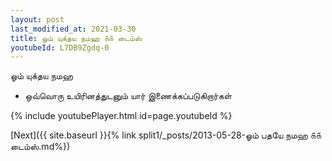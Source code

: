 ```yaml
---
layout: post
last_modified_at: 2021-03-30
title: ஓம் யுக்தய நமஹ ௧௧ டைம்ஸ்
youtubeId: L7DB9Zgdq-0
---
```

 
 
 ஓம் யுக்தய நமஹ  
 
 -  ஒவ்வொரு உயிரினத்துடனும் யார் இணைக்கப்படுகிறார்கள் 
 
  
 
  
 
 
 
 
 
 


{% include youtubePlayer.html id=page.youtubeId %}
 
[Next]({{ site.baseurl }}{% link  split1/_posts/2013-05-28-ஓம் பதயே நமஹ ௧௧ டைம்ஸ்.md%})
 
